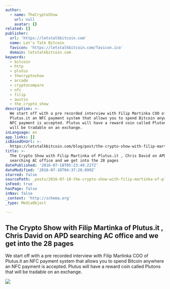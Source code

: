 ```yaml
---
author:
  - name: TheCryptoShow
    url: null
    avatar: {}
related: []
publisher:
  url: 'https://letstalkbitcoin.com'
  name: Let's Talk Bitcoin
  favicon: 'https://letstalkbitcoin.com/favicon.ico'
  domain: letstalkbitcoin.com
keywords:
  - bitcoin
  - http
  - plutus
  - thecryptoshow
  - arcade
  - cryptocompare
  - nfc
  - filip
  - austin
  - the_crypto_show
description: >-
  We start off with a pre recorded interview with Filip Martinka COO of
  Plutus.it an NFC payment system that allows you to spend Bitcoin anywhere an
  NFC payment is accepted. Plutus will have a reward coin called Plutons that
  will be tradable on an exchange.
inLanguage: en
app_links: []
isBasedOnUrl: >-
  https://letstalkbitcoin.com/blog/post/the-crypto-show-with-filip-martinka-of-plutusit-chris-david-on-apd-searching-ac-office-and-we-get-into-the-28-pages
title: >-
  The Crypto Show with Filip Martinka of Plutus.it , Chris David on APD
  searching AC office and we get into the 28 pages
datePublished: '2016-07-18T05:23:49.227Z'
dateModified: '2016-07-18T04:37:20.099Z'
starred: false
sourcePath: _posts/2016-07-18-the-crypto-show-with-filip-martinka-of-plutusit-chris-dav.md
inFeed: true
hasPage: false
inNav: false
_context: 'http://schema.org'
_type: MediaObject

---
```

<article style=""><h1>The Crypto Show with Filip Martinka of Plutus.it , Chris David on APD searching AC office and we get into the 28 pages</h1><p>We start off with a pre recorded interview with Filip Martinka COO of Plutus.it an NFC payment system that allows you to spend Bitcoin anywhere an NFC payment is accepted. Plutus will have a reward coin called Plutons that will be tradable on an exchange.</p><img src="https://letstalkbitcoin.com/files/blogs/1866-58d80432cf03518248789c13ef5f0cb42b53557149c35027727aaba220103e3d.jpg" /></article>